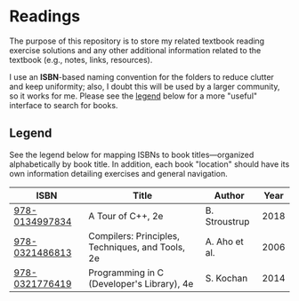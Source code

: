 # Readings
The purpose of this repository is to store my related textbook reading exercise solutions and any other additional information related to the textbook (e.g., notes, links, resources).

I use an **ISBN**-based naming convention for the folders to reduce clutter and keep uniformity; also, I doubt this will be used by a larger community, so it works for me. Please see the [legend](https://github.com/andersonjwan/readings/blob/main/README.md#legend) below for a more "useful" interface to search for books.

## Legend
See the legend below for mapping ISBNs to book titles&mdash;organized alphabetically by book title. In addition, each book "location" should have its own information detailing exercises and general navigation.

| ISBN | Title | Author | Year
| --- | --- | --- | --- |
| [978-0134997834](https://github.com/andersonjwan/readings/tree/main/978-0134997834) | A Tour of C++, 2e | B. Stroustrup | 2018
| [978-0321486813](https://github.com/andersonjwan/readings/tree/main/978-0321486813) | Compilers: Principles, Techniques, and Tools, 2e | A. Aho et al. |2006
| [978-0321776419](https://github.com/andersonjwan/readings/tree/main/978-0321776419) | Programming in C (Developer's Library), 4e | S. Kochan | 2014
